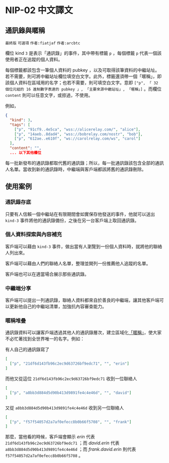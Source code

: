 NIP-02 中文譯文
==============

通訊錄與暱稱
----------

`最終版` `可選項` `作者:fiatjaf` `作者:arcbtc`

欄位 kind `3` 是表示「通訊錄」的事件，其中帶有標籤 `p` ，每個標籤 `p` 代表一個該使用者正在追蹤的個人資料。

每個標籤都該包含一筆個人資料的 pubkey ，以及可取得該筆資料的中繼站址。若不需要，則可將中繼站址欄位填空白文字。此外，標籤還須帶一個「暱稱」，即該個人資料在區域用的名字；也若不需要，則可填空白文字。意即 `["p", 「 32 個位元組的 16 進制數字表達的 pubkey 」, 「主要來源中繼站址」, 「暱稱」]` 。而欄位 `content` 則可以任意文字，或掠過，不使用。

例如，

```json
{
  "kind": 3,
  "tags": [
    ["p", "91cf9..4e5ca", "wss://alicerelay.com/", "alice"],
    ["p", "14aeb..8dad4", "wss://bobrelay.com/nostr", "bob"],
    ["p", "612ae..e610f", "ws://carolrelay.com/ws", "carol"]
  ],
  "content": "",
  ... 以下其他欄位
```

每一批新發布的通訊錄都取代舊的通訊錄；所以，每一批通訊錄該包含全部的通訊人名單。當收到新的通訊錄時，中繼端與客戶端都該將舊的通訊錄刪除。

## 使用案例

### 通訊錄存底

只要有人信賴一個中繼站在有限期間會如實保存他發送的事件，他就可以送出 `kind-3` 事件將他的通訊錄備份，之後在另一台客戶端上取回通訊錄。

### 個人資料探索與內容補充

客戶端可以藉由 `kind-3` 事件，做出當有人瀏覽到一份個人資料時，就將他的聯絡人列出來。

客戶端可以藉由人們的聯絡人名單，整理並開列一份推薦他人追蹤的名單。

客戶端也可以在適當場合展示那些通訊錄。

### 中繼端分享

客戶端可以提出一列通訊錄，聯絡人資料都來自於善良的中繼端，讓其他客戶端可以更新他自己的中繼站清單，加強抗內容審查能力。

### 暱稱堆疊

通訊錄資料可以讓客戶端透過其他人的通訊錄層次，建立區域化[「暱稱」](http://www.skyhunter.com/marcs/petnames/IntroPetNames.html)，使大家不必忙著找到全世界唯一的名字。例如：

有人自己的通訊錄寫了

```json
[
  ["p", "21df6d143fb96c2ec9d63726bf9edc71", "", "erin"]
]
```

而他又從這位 `21df6d143fb96c2ec9d63726bf9edc71` 收到一位聯絡人

```json
[
  ["p", "a8bb3d884d5d90b413d9891fe4c4e46d", "", "david"]
]
```

又從 `a8bb3d884d5d90b413d9891fe4c4e46d` 收到另一位聯絡人

```json
[
  ["p", "f57f54057d2a7af0efecc8b0b66f5708", "", "frank"]
]
```

那麼，當他看的時候，客戶端會顯示 _erin_ 代表 `21df6d143fb96c2ec9d63726bf9edc71` ；而 _david.erin_ 代表 `a8bb3d884d5d90b413d9891fe4c4e46d` ；而 _frank.david.erin_ 則代表 `f57f54057d2a7af0efecc8b0b66f5708` 。
